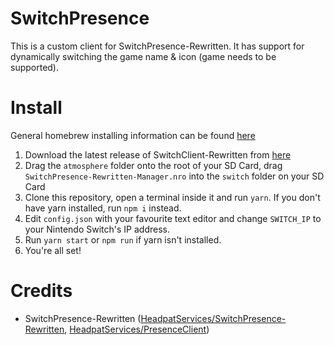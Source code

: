 # SwitchPresence
This is a custom client for SwitchPresence-Rewritten. It has support for dynamically switching the game name & icon (game needs to be supported).

# Install
General homebrew installing information can be found [here](https://switch.homebrew.guide/)

 1. Download the latest release of SwitchClient-Rewritten from [here](https://github.com/HeadpatServices/SwitchPresence-Rewritten/releases)<br />
2. Drag the `atmosphere` folder onto the root of your SD Card, drag `SwitchPresence-Rewritten-Manager.nro` into the `switch` folder on your SD Card<br />
3. Clone this repository, open a terminal inside it and run `yarn`. If you don't have yarn installed, run `npm i` instead.<br />
4. Edit `config.json` with your favourite text editor and change `SWITCH_IP` to your Nintendo Switch's IP address.<br />
5. Run `yarn start` or `npm run` if yarn isn't installed.<br />
6. You're all set!

# Credits 
-   SwitchPresence-Rewritten ([HeadpatServices/SwitchPresence-Rewritten](https://github.com/HeadpatServices/SwitchPresence-Rewritten), [HeadpatServices/PresenceClient](https://github.com/HeadpatServices/PresenceClient))
